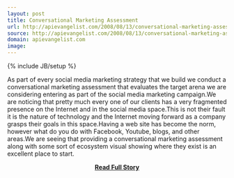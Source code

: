 ```yaml
---
layout: post
title: Conversational Marketing Assessment
url: http://apievangelist.com/2008/08/13/conversational-marketing-assessment/
source: http://apievangelist.com/2008/08/13/conversational-marketing-assessment/
domain: apievangelist.com
image: 
---
```

{% include JB/setup %}<p>As part of every social media marketing strategy that we build we conduct a conversational marketing assessment that evaluates the target arena we are considering entering as part of the social media marketing campaign.We are noticing that pretty much every one of our clients has a very fragmented presence on the Internet and in the social media space.This is not their fault it is the nature of technology and the Internet moving forward as a company grasps their goals in this space.Having a web site has become the norm, however what do you do with Facebook, Youtube, blogs, and other areas.We are seeing that providing a conversational marketing assessment along with some sort of ecosystem visual showing where they exist is an excellent place to start.</p>
<center><p><a href="http://apievangelist.com/2008/08/13/conversational-marketing-assessment/" style='padding:25px; font-sze:18px; font-weight: bold;'>Read Full Story</a></p></center>
